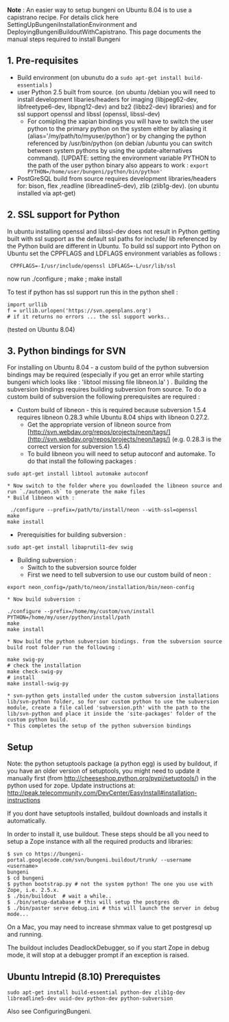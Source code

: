 **Note** : An easier way to setup bungeni on Ubuntu 8.04 is to use a capistrano recipe. For details click here SettingUpBungeniInstallationEnvironment and DeployingBungeniBuildoutWithCapistrano. This page documents the manual steps required to install Bungeni

## 1. Pre-requisites ##

  * Build environment (on ubunutu do a `sudo apt-get install build-essentials` )
  * user Python 2.5 built from source. (on ubuntu /debian you will need to install development libaries/headers for imaging (libjpeg62-dev, libfreetype6-dev, libpng12-dev)  and bz2 (libbz2-dev) libraries) and for ssl support openssl and libssl (openssl, libssl-dev)
    * For comipling the xapian bindings you will have to switch the user python to the primary python on the system either by aliasing it (alias='/my/path/to/myuser/python') or by changing the python referenced by /usr/bin/python (on debian /ubuntu you can switch between system pythons by using the update-alternatives command). [UPDATE: setting the environment variable PYTHON to the path of the user python binary also appears to work : `export PYTHON=/home/user/bungeni/python/bin/python'`
  * PostGreSQL build from source requires development libraries/headers for: bison, flex ,readline (libreadline5-dev), zlib (zlib1g-dev). (on ubuntu installed via apt-get)

## 2. SSL support for Python ##

In ubuntu installing openssl and libssl-dev does not result in Python getting built with ssl support as the default ssl paths for include/ lib referenced by the Python build are different in Ubuntu. To build ssl support into Python on Ubuntu set the CPPFLAGS and LDFLAGS environment variables as follows :

```
 CPPFLAGS=-I/usr/include/openssl LDFLAGS=-L/usr/lib/ssl
```

now run ./configure ; make ; make install

To test if python has ssl support run this in the python shell :

```
import urllib
f = urllib.urlopen('https://svn.openplans.org')
# if it returns no errors ... the ssl support works.. 
```

(tested on Ubuntu 8.04)

## 3. Python bindings for SVN ##

For installing on Ubuntu 8.04 - a custom build of the python subversion bindings may be required (especially if you get an error while starting bungeni which looks like : 'libtool missing file libneon.la' ) . Building the subversion bindings requires building subversion from source.  To do a custom build of subversion the following prerequisites are required :
  * Custom build of libneon - this is required because subversion 1.5.4 requires libneon 0.28.3 while Ubuntu 8.04 ships with libneon 0.27.2.
    * Get the appropriate version of libneon source from [http://svn.webdav.org/repos/projects/neon/tags/](http://svn.webdav.org/repos/projects/neon/tags/) (e.g. 0.28.3 is the correct version for subversion 1.5.4)
    * To build libneon you will need to setup autoconf and automake. To do that install the following packages :
```
sudo apt-get install libtool automake autoconf
```
    * Now switch to the folder where you downloaded the libneon source and run `./autogen.sh` to generate the make files
    * Build libneon with :
```
 ./configure --prefix=/path/to/install/neon --with-ssl=openssl 
make
make install
```
  * Prerequisities for building subversion :
```
sudo apt-get install libaprutil1-dev swig
```
  * Building subversion :
    * Switch to the subversion source folder
    * First we need to tell subversion to use our custom build of neon :
```
export neon_config=/path/to/neon/installation/bin/neon-config
```
    * Now build subversion :
```
./configure --prefix=/home/my/custom/svn/install PYTHON=/home/my/user/python/install/path
make
make install
```
    * Now build the python subversion bindings. from the subversion source build root folder run the following :
```
make swig-py
# check the installation
make check-swig-py
# install 
make install-swig-py
```
    * svn-python gets installed under the custom subversion installations lib/svn-python folder, so for our custom python to use the subversion module, create a file called 'subversion.pth' with the path to the lib/svn-python and place it inside the 'site-packages' folder of the custom python build.
    * This completes the setup of the python subversion bindings


## Setup ##

Note:
the python setuptools package (a python egg) is used by buildout, if you have an older version of setuptools, you might need to update it manually first (from http://cheeseshop.python.org/pypi/setuptools/) in the python used for zope.
Update instructions at: http://peak.telecommunity.com/DevCenter/EasyInstall#installation-instructions

If you dont have setuptools installed, buildout downloads and installs it automatically.

In order to install it, use buildout. These steps should be all you need to setup a Zope instance with all the required products and libraries:

```
$ svn co https://bungeni-portal.googlecode.com/svn/bungeni.buildout/trunk/ --username <username>
bungeni
$ cd bungeni
$ python bootstrap.py # not the system python! The one you use with Zope, i.e. 2.5.x. 
$ ./bin/buildout  # wait a while..
$ ./bin/setup-database # this will setup the postgres db
$ ./bin/paster serve debug.ini # this will launch the server in debug mode...
```

On a Mac, you may need to increase shmmax value to get postgresql up and running.

The buildout includes DeadlockDebugger, so if you start Zope in debug mode, it will stop at a debugger prompt if an exception is raised.


## Ubuntu Intrepid (8.10) Prerequistes ##
```
sudo apt-get install build-essential python-dev zlib1g-dev libreadline5-dev uuid-dev python-dev python-subversion
```


Also see ConfiguringBungeni.
